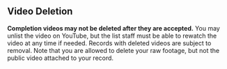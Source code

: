 ## Video Deletion

**Completion videos may not be deleted after they are accepted.** You may unlist the video on YouTube, but the list staff must be able to rewatch the video at any time if needed. Records with deleted videos are subject to removal. Note that you are allowed to delete your raw footage, but not the public video attached to your record.